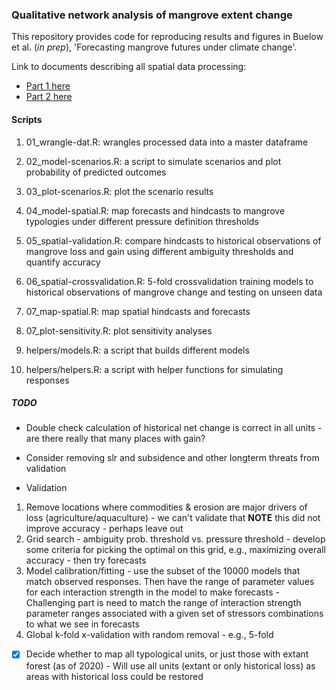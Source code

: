 ### Qualitative network analysis of mangrove extent change

This repository provides code for reproducing results and figures in Buelow et al. (*in prep*), 'Forecasting mangrove futures under climate change'.

Link to documents describing all spatial data processing:

-   [Part 1 here](https://mangrove-climate-risk-mapping.netlify.app/)
-   [Part 2 here](https://mangrove-climate-risk-mapping-2.netlify.app/)

#### Scripts

1.  01_wrangle-dat.R: wrangles processed data into a master dataframe

2.  02_model-scenarios.R: a script to simulate scenarios and plot probability of predicted outcomes

3.  03_plot-scenarios.R: plot the scenario results

4.  04_model-spatial.R: map forecasts and hindcasts to mangrove typologies under different pressure definition thresholds

5.  05_spatial-validation.R: compare hindcasts to historical observations of mangrove loss and gain using different ambiguity thresholds and quantify accuracy

6.  06_spatial-crossvalidation.R: 5-fold crossvalidation training models to historical observations of mangrove change and testing on unseen data

6.  07_map-spatial.R: map spatial hindcasts and forecasts

7.  07_plot-sensitivity.R: plot sensitivity analyses

8.  helpers/models.R: a script that builds different models

9.  helpers/helpers.R: a script with helper functions for simulating responses

##### TODO

- Double check calculation of historical net change is correct in all units - are there really that many places with gain?
- Consider removing slr and subsidence and other longterm threats from validation

 - Validation
  1. Remove locations where commodities & erosion are major drivers of loss (agriculture/aquaculture) - we can't validate that
    **NOTE** this did not improve accuracy - perhaps leave out
  2. Grid search - ambiguity prob. threshold vs. pressure threshold - develop some criteria for picking the optimal on this grid, e.g., maximizing overall accuracy - then try forecasts
  3. Model calibration/fitting - use the subset of the 10000 models that match observed responses. Then have the range of parameter values for each interaction strength in the model to make forecasts
    - Challenging part is need to match the range of interaction strength parameter ranges associated with a given set of stressors combinations to what we see in forecasts
  4. Global k-fold x-validation with random removal - e.g., 5-fold
  
-   [X] Decide whether to map all typological units, or just those with extant forest (as of 2020)
        - Will use all units (extant or only historical loss) as areas with historical loss could be restored